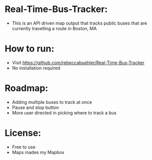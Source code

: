 # Real-Time-Bus-Tracker:

   * This is an API driven map output that tracks public buses that are currently travelling a route in Boston, MA

# How to run:

   * Visit https://github.com/rebeccabuehler/Real-Time-Bus-Tracker
   * No installation required

# Roadmap:

   * Adding multiple buses to track at once
   * Pause and stop button
   * More user directed in picking where to track a bus

# License:

   * Free to use
   * Maps mades my Mapbox


